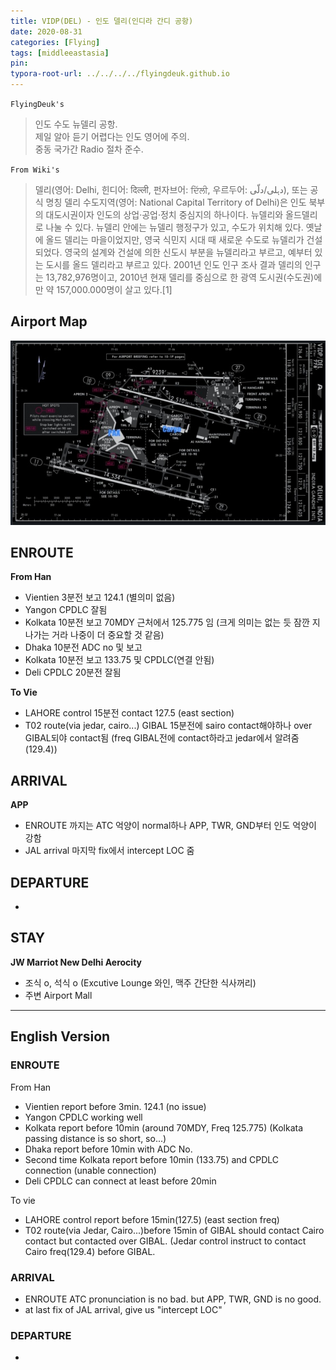 ```yaml
---
title: VIDP(DEL) - 인도 델리(인디라 간디 공항)
date: 2020-08-31
categories: [Flying]
tags: [middleeastasia]
pin:
typora-root-url: ../../../../flyingdeuk.github.io
---
```


`FlyingDeuk's`
>인도 수도 뉴델리 공항. <br>
제일 알아 듣기 어렵다는 인도 영어에 주의.<br>
중동 국가간 Radio 절차 준수.

`From Wiki's`
>델리(영어: Delhi, 힌디어: दिल्ली, 펀자브어: ਦਿੱਲੀ, 우르두어: دہلی/دلّی), 또는 공식 명칭 델리 수도지역(영어: National Capital Territory of Delhi)은 인도 북부의 대도시권이자 인도의 상업·공업·정치 중심지의 하나이다. 뉴델리와 올드델리로 나눌 수 있다. 뉴델리 안에는 뉴델리 행정구가 있고, 수도가 위치해 있다. 옛날에 올드 델리는 마을이었지만, 영국 식민지 시대 때 새로운 수도로 뉴델리가 건설되었다. 영국의 설계와 건설에 의한 신도시 부분을 뉴델리라고 부르고, 예부터 있는 도시를 올드 델리라고 부르고 있다. 2001년 인도 인구 조사 결과 델리의 인구는 13,782,976명이고, 2010년 현재 델리를 중심으로 한 광역 도시권(수도권)에만 약 157,000.000명이 살고 있다.[1]

## Airport Map
![del](/img/flying/airport/del_ap.jpg)

## ENROUTE
**From Han**
- Vientien 3분전 보고 124.1 (별의미 없음) <br>
- Yangon CPDLC 잘됨 <br>
- Kolkata 10분전 보고 70MDY 근처에서 125.775 임 (크게 의미는 없는 듯 잠깐 지나가는 거라 나중이 더 중요할 것 같음) <br>
- Dhaka 10분전 ADC no 및 보고 <br>
- Kolkata 10분전 보고 133.75 및 CPDLC(연결 안됨) <br>
- Deli CPDLC 20분전 잘됨 <br>

**To Vie**
- LAHORE control 15분전 contact 127.5 (east section)<br>
- T02 route(via jedar, cairo...) GIBAL 15분전에 sairo contact해야하나 over GIBAL되야 contact됨 (freq GIBAL전에 contact하라고 jedar에서 알려줌 (129.4))


## ARRIVAL
**APP**
- ENROUTE 까지는 ATC 억양이 normal하나 APP, TWR, GND부터 인도 억양이 강함
- JAL arrival 마지막 fix에서 intercept LOC 줌



## DEPARTURE
-


## STAY
**JW Marriot New Delhi Aerocity**
- 조식 o, 석식 o (Excutive Lounge 와인, 맥주 간단한 식사꺼리)
- 주변 Airport Mall


----------------


## English Version

### ENROUTE
From Han
- Vientien report before 3min. 124.1 (no issue)
- Yangon CPDLC working well
- Kolkata report before 10min (around 70MDY, Freq 125.775) (Kolkata passing distance is so short, so...)
- Dhaka report before 10min with ADC No.
- Second time Kolkata report before 10min (133.75) and CPDLC connection (unable connection)
- Deli CPDLC can connect at least before 20min

To vie
- LAHORE control report before 15min(127.5) (east section freq)
- T02 route(via Jedar, Cairo...)before 15min of GIBAL should contact Cairo contact but contacted over GIBAL. (Jedar control instruct to contact Cairo freq(129.4) before GIBAL.


### ARRIVAL
- ENROUTE ATC pronunciation is no bad. but APP, TWR, GND is no good.
- at last fix of JAL arrival, give us "intercept LOC"



### DEPARTURE
-
